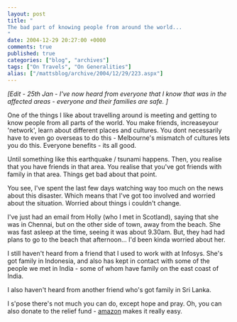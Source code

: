```yaml
---
layout: post
title: "
The bad part of knowing people from around the world...
"
date: 2004-12-29 20:27:00 +0000
comments: true
published: true
categories: ["blog", "archives"]
tags: ["On Travels", "On Generalities"]
alias: ["/mattsblog/archive/2004/12/29/223.aspx"]
---
```

<!-- more -->

<P><EM>[Edit - 25th Jan - I've now heard from everyone that I know that was in the affected areas - everyone and their families are safe. ]</EM></P>
 <P>One of the things I like about travelling around is meeting and getting to know people from all parts of the world.&nbsp;You make friends, increaseyour 'network', learn about different places and cultures. You dont necessarily have to even go overseas to do this -&nbsp;Melbourne's&nbsp;mismatch of cultures lets you do this. Everyone benefits - its all good. </P>
 <P>Until something like this earthquake / tsunami happens. Then, you realise that you have friends in that area. You realise that you've got friends with family in that area. Things get bad about that point.</P>
 <P>You see, I've spent the last few days watching way too much on the news about this disaster. Which means that I've got too involved and&nbsp;worried about the situation. Worried about things i couldn't change.</P>
 <P>I've just had an email from Holly (who&nbsp;I met in Scotland), saying that she was in Chennai, but on the other side of town, away from the beach. She was fast asleep at the time, seeing it was about 9.30am. But, they had had plans to go to the beach that afternoon... I'd been kinda worried about her.</P>
 <P>I still haven't heard from a friend that&nbsp;I used to work with at Infosys. She's got family in Indonesia, and also has kept in contact with some of the people we met in India - some of whom have family on the east coast of India.</P>
 <P>I also haven't heard from another friend who's got family in Sri Lanka.</P>
 <P>I s'pose there's not much you can do, except hope and pray. Oh, you can also donate to the relief fund - <A href="http://www.amazon.com">amazon</A> makes it really easy.</P>
